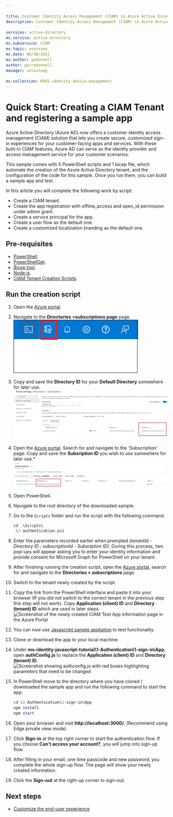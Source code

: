 ```yaml
---

title: Customer Identity Access Management (CIAM) in Azure Active Directory | Microsoft Docs
description: Customer Identity Access Management (CIAM) in Azure Active Directory allows you to publish apps to people outside your organization. 

services: active-directory
ms.service: active-directory
ms.subservice: CIAM
ms.topic: overview
ms.date: 06/30/2022
ms.author: godonnell
author: garrodonnell
manager: celestedg

ms.collection: M365-identity-device-management
---
```


# Quick Start: Creating a CIAM Tenant and registering a sample app


Azure Active Directory (Azure AD) now offers a customer identity access management (CIAM) solution that lets you create secure, customized sign-in experiences for your customer-facing apps and services. With these built-in CIAM features, Azure AD can serve as the identity provider and access management service for your customer scenarios:

This sample comes with 5 PowerShell scripts and 1 bicep file, which automate the creation of the Azure Active Directory tenant, and the configuration of the code for this sample. Once you run them, you can build a sample app and test.

In this article you will complete the following work by script:
- Create a CIAM tenant.
- Create the app registration with offline_access and open_id permission under admin grant.
- Create a service principal for the app.
- Create a user flow as the default one.
- Create a customized localization branding as the default one.

 
## Pre-requisites
- [PowerShell](https://learn.microsoft.com/en-us/powershell/scripting/install/installing-powershell?view=powershell-7.2). 
-  [PowerShellGet](https://learn.microsoft.com/en-us/powershell/scripting/gallery/installing-psget?view=powershell-7.2).
- [Bicep tool](https://learn.microsoft.com/en-us/azure/azure-resource-manager/bicep/install).
- [Node.js](https://nodejs.org/en/).
- [CIAM Tenant Creation Scripts](media\Scripts.rar).

## Run the creation script
1. Open the [Azure portal](https://portal.azure.com)
1. Navigate to the **Directories +subscriptions page** page.
![Screenshot of the Azure portal highlighting the Directories and Subscriptions filter icon](media\directories-subscription-filter-icon.png)
1. Copy and save the **Directory ID** for your **Default Directory** somewhere for later use.
![Screenshot of the Azure portal Directories and Subscriptions page with the Directory ID highlighted](media\copy-tenant-id.png)
1. Open the [Azure portal](https://portal.azure.com). Search for and navigate to the 'Subscription' page. Copy and save the **Subsription ID** you wish to use somewhere for later use.*
![Screenshot of the Azure portal Subscriptions page with the Subscription ID highlighted.](media\copy-subsription-id.png)
1. Open PowerShell.
1. Navigate to the root directory of the downloaded sample.
1. Go to the `Scripts` folder and run the script with the following command.

   ```PowerShell
   cd .\Scripts\
   .\1-authentication.ps1

1. Enter the parameters recorded earlier when prompted *(tenantId - Directory ID ; subscriptionId - Subsription ID)*. During this process, two pop-ups will appear asking you to enter your identity information and provide consent for Microsoft Graph for PowerShell on your tenant.

1. After finishing running the creation script, open the [Azure portal](https://portal.azure.com), search for and navigate to the **Directories + subscriptions** page. 

1. Switch to the tenant newly created by the script.

1. Copy the link from the PowerShell interface and paste it into your browser (If you did not switch to the correct tenant in the previous step this step will not work). Copy **Application (client) ID** and **Directory (tenant) ID** which are used in later steps.
![Screenshot of the newly created CIAM Test App  information page in the Azure Portal](./media/ciam-test-app.png)

1. You can now use [Javascript sample appliation](https://github.com/Azure-Samples/ms-identity-javascript-tutorial/) to test functionality. 

1. Clone or download the app to your local machine. 
1. Under **ms-identity-javascript-tutorial\1-Authentication\1-sign-in\App**, open **authConfig.js** to replace the **Application (client) ID** and **Directory (tenant) ID**.
![Screenshot showing authconfig.js with red boxes highlighting parameters that need to be changed](./media/sample-update-clientid.png)

1. In PowerShell move to the directory where you have cloned / downloaded the sample app and run the following command to start the app.

   ```PowerShell
   cd \1-Authentication\1-sign-in\App
   npm install
   npm start
   ```

1. Open your browser and visit **http://localhost:3000/**. (Recommend using Edge private view mode).

1. Click **Sign-in** at the top right corner to start the authentication flow. If you choose **Can't access your account?**, you will jump into sign-up flow.

1. After filling in your email, one time passcode and new password, you complete the whole sign-up flow. The page will show your newly created information.

1. Click the **Sign-out** at the right-up corner to sign-out.

## Next steps
- [Customize the end-user experience](2-Customize-the-experience.md)
